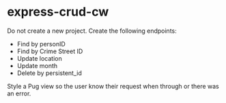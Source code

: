 # express-crud-cw

Do not create a new project. Create the following endpoints:
- Find by personID
- Find by Crime Street ID
- Update location
- Update month
- Delete by persistent_id

Style a Pug view so the user know their request when through or there was an error.
